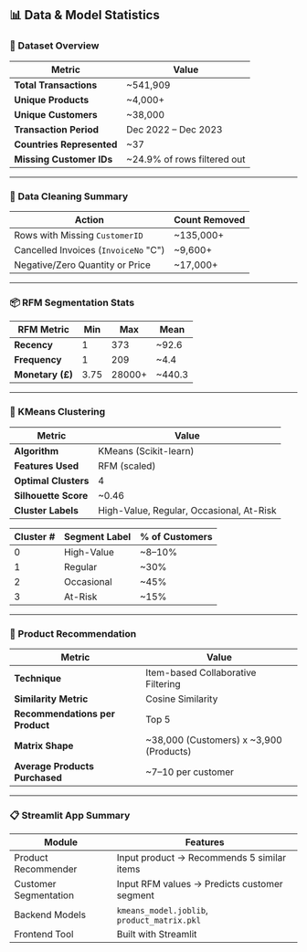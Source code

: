 ## 📊 Data & Model Statistics

### 🧾 Dataset Overview

| Metric                    | Value                        |
| ------------------------- | ---------------------------- |
| **Total Transactions**    | \~541,909                    |
| **Unique Products**       | \~4,000+                     |
| **Unique Customers**      | \~38,000                     |
| **Transaction Period**    | Dec 2022 – Dec 2023          |
| **Countries Represented** | \~37                         |
| **Missing Customer IDs**  | \~24.9% of rows filtered out |

---

### 🧹 Data Cleaning Summary

| Action                               | Count Removed |
| ------------------------------------ | ------------- |
| Rows with Missing `CustomerID`       | \~135,000+    |
| Cancelled Invoices (`InvoiceNo` "C") | \~9,600+      |
| Negative/Zero Quantity or Price      | \~17,000+     |

---

### 📦 RFM Segmentation Stats

| RFM Metric       | Min  | Max    | Mean    |
| ---------------- | ---- | ------ | ------- |
| **Recency**      | 1    | 373    | \~92.6  |
| **Frequency**    | 1    | 209    | \~4.4   |
| **Monetary (£)** | 3.75 | 28000+ | \~440.3 |

---

### 🤖 KMeans Clustering

| Metric               | Value                                    |
| -------------------- | ---------------------------------------- |
| **Algorithm**        | KMeans (Scikit-learn)                    |
| **Features Used**    | RFM (scaled)                             |
| **Optimal Clusters** | 4                                        |
| **Silhouette Score** | \~0.46                                   |
| **Cluster Labels**   | High-Value, Regular, Occasional, At-Risk |

| Cluster # | Segment Label | % of Customers |
| --------- | ------------- | -------------- |
| 0         | High-Value    | \~8–10%        |
| 1         | Regular       | \~30%          |
| 2         | Occasional    | \~45%          |
| 3         | At-Risk       | \~15%          |

---

### 💼 Product Recommendation

| Metric                          | Value                                     |
| ------------------------------- | ----------------------------------------- |
| **Technique**                   | Item-based Collaborative Filtering        |
| **Similarity Metric**           | Cosine Similarity                         |
| **Recommendations per Product** | Top 5                                     |
| **Matrix Shape**                | \~38,000 (Customers) x \~3,900 (Products) |
| **Average Products Purchased**  | \~7–10 per customer                       |

---

### 📋 Streamlit App Summary

| Module                | Features                                     |
| --------------------- | -------------------------------------------- |
| Product Recommender   | Input product → Recommends 5 similar items   |
| Customer Segmentation | Input RFM values → Predicts customer segment |
| Backend Models        | `kmeans_model.joblib`, `product_matrix.pkl`  |
| Frontend Tool         | Built with Streamlit                         |
